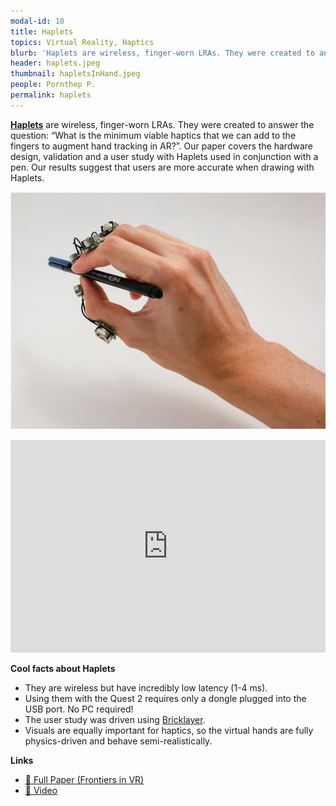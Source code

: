 ```yaml
---
modal-id: 10
title: Haplets
topics: Virtual Reality, Haptics
blurb: 'Haplets are wireless, finger-worn LRAs. They were created to answer the question: “What is the minimum viable haptics that we can add to the fingers to augment hand tracking in AR?”. Our paper covers the hardware design, validation and a user study with Haplets used in conjunction with a pen. Our results suggest that users are more accurate when drawing with Haplets.'
header: haplets.jpeg
thumbnail: hapletsInHand.jpeg
people: Pornthep P.
permalink: haplets
---
```

**[Haplets](https://www.frontiersin.org/articles/10.3389/frvir.2021.738613/full)** are wireless, finger-worn LRAs. They were created to answer the question: “What is the minimum viable haptics that we can add to the fingers to augment hand tracking in AR?”. Our paper covers the hardware design, validation and a user study with Haplets used in conjunction with a pen. Our results suggest that users are more accurate when drawing with Haplets.

![Haplets with a pen](img/portfolio/hapletsInHand.jpeg)

<iframe width="100%" height="340" src="https://www.youtube.com/embed/59zq2DoJdJo" frameborder="0" allow="accelerometer; autoplay; clipboard-write; encrypted-media; gyroscope; picture-in-picture" allowfullscreen></iframe>

**Cool facts about Haplets**
- They are wireless but have incredibly low latency (1-4 ms).
- Using them with the Quest 2 requires only a dongle plugged into the USB port. No PC required!
- The user study was driven using [Bricklayer](https://github.com/prnthp/experiment-structures).
- Visuals are equally important for haptics, so the virtual hands are fully physics-driven and behave semi-realistically.

**Links**
- [📄 Full Paper (Frontiers in VR)](https://www.frontiersin.org/articles/10.3389/frvir.2021.738613/full)
- [🎥 Video](https://www.youtube.com/watch?v=59zq2DoJdJo)
